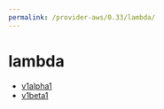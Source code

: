 ```yaml
---
permalink: /provider-aws/0.33/lambda/
---
```


# lambda



* [v1alpha1](v1alpha1/index.md)
* [v1beta1](v1beta1/index.md)